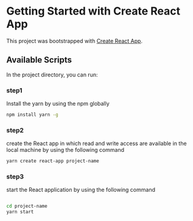 # Getting Started with Create React App

This project was bootstrapped with [Create React App](https://github.com/facebook/create-react-app).

## Available Scripts

In the project directory, you can run:

### step1
Install the yarn by using the npm globally

```bash
npm install yarn -g
```


### step2
create the React app in which read and write access are available in the local machine by using the following command

```bash
yarn create react-app project-name
```


### step3
start the React application by using the following command

```bash

cd project-name
yarn start
```
